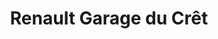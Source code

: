 ---
title: "Renault Garage du Crêt"
url: /corcelles-cormondreche/renault-garage-du-cret/
shop: Autowerkstatt
---